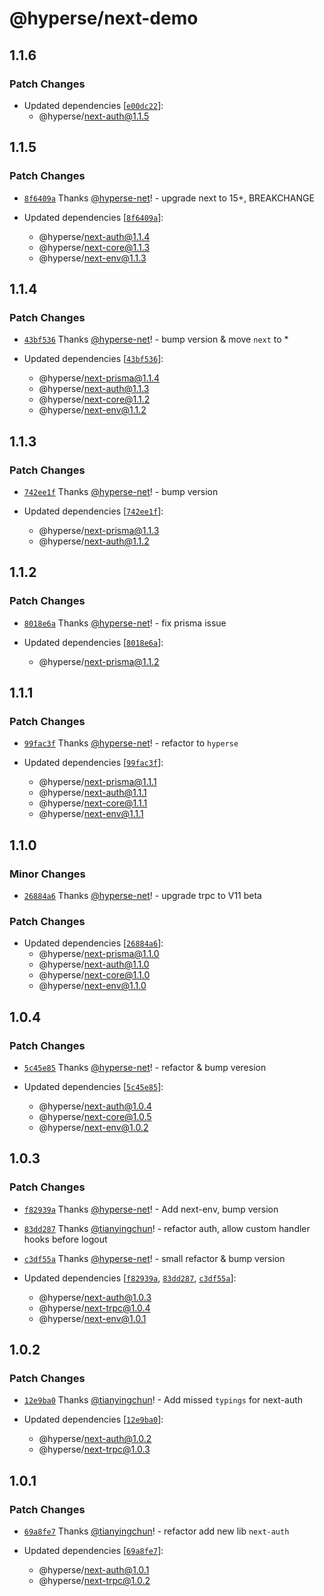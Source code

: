 # @hyperse/next-demo

## 1.1.6

### Patch Changes

- Updated dependencies [[`e00dc22`](https://github.com/hyperse-io/next-mate/commit/e00dc22904c4e4bbdc3455024a0ea8cd771d7986)]:
  - @hyperse/next-auth@1.1.5

## 1.1.5

### Patch Changes

- [`8f6409a`](https://github.com/hyperse-io/next-mate/commit/8f6409ae1fd154f9936d70f310cc32fa5f6244e7) Thanks [@hyperse-net](https://github.com/hyperse-net)! - upgrade next to 15+, BREAKCHANGE

- Updated dependencies [[`8f6409a`](https://github.com/hyperse-io/next-mate/commit/8f6409ae1fd154f9936d70f310cc32fa5f6244e7)]:
  - @hyperse/next-auth@1.1.4
  - @hyperse/next-core@1.1.3
  - @hyperse/next-env@1.1.3

## 1.1.4

### Patch Changes

- [`43bf536`](https://github.com/hyperse-io/next-mate/commit/43bf536d2f1a4579a1dad803987f2c21fe173141) Thanks [@hyperse-net](https://github.com/hyperse-net)! - bump version & move `next` to \*

- Updated dependencies [[`43bf536`](https://github.com/hyperse-io/next-mate/commit/43bf536d2f1a4579a1dad803987f2c21fe173141)]:
  - @hyperse/next-prisma@1.1.4
  - @hyperse/next-auth@1.1.3
  - @hyperse/next-core@1.1.2
  - @hyperse/next-env@1.1.2

## 1.1.3

### Patch Changes

- [`742ee1f`](https://github.com/hyperse-io/next-mate/commit/742ee1f5cb6b03ac4e17c85bff083c28248be458) Thanks [@hyperse-net](https://github.com/hyperse-net)! - bump version

- Updated dependencies [[`742ee1f`](https://github.com/hyperse-io/next-mate/commit/742ee1f5cb6b03ac4e17c85bff083c28248be458)]:
  - @hyperse/next-prisma@1.1.3
  - @hyperse/next-auth@1.1.2

## 1.1.2

### Patch Changes

- [`8018e6a`](https://github.com/hyperse-io/next-mate/commit/8018e6ac002fd1f59ecaecda79b4bcabca696276) Thanks [@hyperse-net](https://github.com/hyperse-net)! - fix prisma issue

- Updated dependencies [[`8018e6a`](https://github.com/hyperse-io/next-mate/commit/8018e6ac002fd1f59ecaecda79b4bcabca696276)]:
  - @hyperse/next-prisma@1.1.2

## 1.1.1

### Patch Changes

- [`99fac3f`](https://github.com/hyperse-io/next-mate/commit/99fac3f44f9e1a8dcc9123c887e1043efab945fb) Thanks [@hyperse-net](https://github.com/hyperse-net)! - refactor to `hyperse`

- Updated dependencies [[`99fac3f`](https://github.com/hyperse-io/next-mate/commit/99fac3f44f9e1a8dcc9123c887e1043efab945fb)]:
  - @hyperse/next-prisma@1.1.1
  - @hyperse/next-auth@1.1.1
  - @hyperse/next-core@1.1.1
  - @hyperse/next-env@1.1.1

## 1.1.0

### Minor Changes

- [`26884a6`](https://github.com/hyperse-io/next-mate/commit/26884a631ced2a0d2d74a70eb6f4e14e89a7dec7) Thanks [@hyperse-net](https://github.com/hyperse-net)! - upgrade trpc to V11 beta

### Patch Changes

- Updated dependencies [[`26884a6`](https://github.com/hyperse-io/next-mate/commit/26884a631ced2a0d2d74a70eb6f4e14e89a7dec7)]:
  - @hyperse/next-prisma@1.1.0
  - @hyperse/next-auth@1.1.0
  - @hyperse/next-core@1.1.0
  - @hyperse/next-env@1.1.0

## 1.0.4

### Patch Changes

- [`5c45e85`](https://github.com/hyperse-io/next-mate/commit/5c45e851be0cc1cfa13f152f45b52add7d73606e) Thanks [@hyperse-net](https://github.com/hyperse-net)! - refactor & bump veresion

- Updated dependencies [[`5c45e85`](https://github.com/hyperse-io/next-mate/commit/5c45e851be0cc1cfa13f152f45b52add7d73606e)]:
  - @hyperse/next-auth@1.0.4
  - @hyperse/next-core@1.0.5
  - @hyperse/next-env@1.0.2

## 1.0.3

### Patch Changes

- [`f82939a`](https://github.com/hyperse-io/next-mate/commit/f82939a919ebe6c4c317fbd431497600cbbc58fd) Thanks [@hyperse-net](https://github.com/hyperse-net)! - Add next-env, bump version

- [`83dd287`](https://github.com/hyperse-io/next-mate/commit/83dd2872b1bf8cb54990f208e2005bc571b03889) Thanks [@tianyingchun](https://github.com/hyperse-io)! - refactor auth, allow custom handler hooks before logout

- [`c3df55a`](https://github.com/hyperse-io/next-mate/commit/c3df55a20084974ae90e5d635b654bfaa6d3d6e2) Thanks [@hyperse-net](https://github.com/hyperse-net)! - small refactor & bump version

- Updated dependencies [[`f82939a`](https://github.com/hyperse-io/next-mate/commit/f82939a919ebe6c4c317fbd431497600cbbc58fd), [`83dd287`](https://github.com/hyperse-io/next-mate/commit/83dd2872b1bf8cb54990f208e2005bc571b03889), [`c3df55a`](https://github.com/hyperse-io/next-mate/commit/c3df55a20084974ae90e5d635b654bfaa6d3d6e2)]:
  - @hyperse/next-auth@1.0.3
  - @hyperse/next-trpc@1.0.4
  - @hyperse/next-env@1.0.1

## 1.0.2

### Patch Changes

- [`12e9ba0`](https://github.com/hyperse-io/next-mate/commit/12e9ba0507aba59c205bc0999be841f64c8aaa56) Thanks [@tianyingchun](https://github.com/hyperse-io)! - Add missed `typings` for next-auth

- Updated dependencies [[`12e9ba0`](https://github.com/hyperse-io/next-mate/commit/12e9ba0507aba59c205bc0999be841f64c8aaa56)]:
  - @hyperse/next-auth@1.0.2
  - @hyperse/next-trpc@1.0.3

## 1.0.1

### Patch Changes

- [`69a8fe7`](https://github.com/hyperse-io/next-mate/commit/69a8fe74600db20b5ad26047675b354e0c4fc3b8) Thanks [@tianyingchun](https://github.com/hyperse-io)! - refactor add new lib `next-auth`

- Updated dependencies [[`69a8fe7`](https://github.com/hyperse-io/next-mate/commit/69a8fe74600db20b5ad26047675b354e0c4fc3b8)]:
  - @hyperse/next-auth@1.0.1
  - @hyperse/next-trpc@1.0.2
